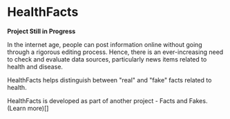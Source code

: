 # HealthFacts
**Project Still in Progress**

In the internet age, people can post information online without going through a rigorous editing process.
Hence, there is an ever-increasing need to check and evaluate data sources, particularly news items related to health and disease.

HealthFacts helps distinguish between "real" and "fake" facts related to health.

HealthFacts is developed as part of another project - Facts and Fakes. (Learn more)[]

